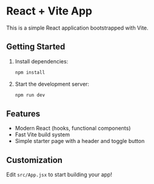 # React + Vite App

This is a simple React application bootstrapped with Vite.

## Getting Started

1. Install dependencies:
   ```sh
   npm install
   ```
2. Start the development server:
   ```sh
   npm run dev
   ```

## Features
- Modern React (hooks, functional components)
- Fast Vite build system
- Simple starter page with a header and toggle button

## Customization
Edit `src/App.jsx` to start building your app!
